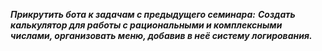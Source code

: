 ***Прикрутить бота к задачам с предыдущего семинара:***
***Создать калькулятор для работы с рациональными и комплексными числами, организовать меню, добавив в неё систему логирования.***